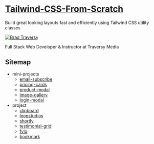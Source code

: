 # [Tailwind-CSS-From-Scratch](https://www.udemy.com/course/tailwind-from-scratch/)

Build great looking layouts fast and efficiently using Tailwind CSS utility classes

[![Brad Traversy](https://unavatar.io/github/bradtraversy)](https://www.udemy.com/user/brad-traversy/)

Full Stack Web Developer & Instructor at Traversy Media

## Sitemap
- mini-projects
  - [email-subscribe](https://pinghuskar.github.io/Tailwind-CSS-From-Scratch/mini-projects/email-subscribe)
  - [pricing-cards](https://pinghuskar.github.io/Tailwind-CSS-From-Scratch/mini-projects/pricing-cards)
  - [product-modal](https://pinghuskar.github.io/Tailwind-CSS-From-Scratch/mini-projects/product-modal)
  - [image-gallery](https://pinghuskar.github.io/Tailwind-CSS-From-Scratch/mini-projects/image-gallery)
  - [login-modal](https://pinghuskar.github.io/Tailwind-CSS-From-Scratch/mini-projects/login-modal)
- project
  - [clipboard](https://pinghuskar.github.io/Tailwind-CSS-From-Scratch/project/clipboard)
  - [loopstudios](https://pinghuskar.github.io/Tailwind-CSS-From-Scratch/project/loopstudios)
  - [shortly](https://pinghuskar.github.io/Tailwind-CSS-From-Scratch/project/shortly)
  - [testimonial-grid](https://pinghuskar.github.io/Tailwind-CSS-From-Scratch/project/testimonial-grid)
  - [fylo](https://pinghuskar.github.io/Tailwind-CSS-From-Scratch/project/fylo)
  - [bookmark](https://pinghuskar.github.io/Tailwind-CSS-From-Scratch/project/bookmark)
